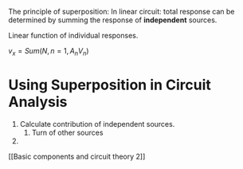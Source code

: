 The principle of superposition:
In linear circuit: total response can be determined by summing the response of **independent** sources. 

Linear function of individual responses.

$v_x = Sum( N , n=1 ,  A_n V_n )$

# Using Superposition in Circuit Analysis
1. Calculate contribution of independent sources.
	1.  Turn of other sources
2. 
	

[[Basic components and circuit theory 2]]